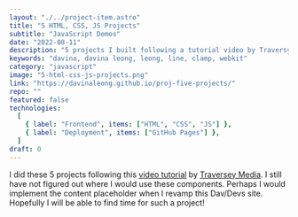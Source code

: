```yaml
---
layout: "./../project-item.astro"
title: "5 HTML, CSS, JS Projects"
subtitle: "JavaScript Demos"
date: "2022-08-11"
description: "5 projects I built following a tutorial video by Traversy Media."
keywords: "davina, davina leong, leong, line, clamp, webkit"
category: "javascript"
image: "5-html-css-js-projects.png"
link: "https://davinaleong.github.io/proj-five-projects/"
repo: ""
featured: false
technologies:
  [
    { label: "Frontend", items: ["HTML", "CSS", "JS"] },
    { label: "Deployment", items: ["GitHub Pages"] },
  ]
draft: 0
---
```


I did these 5 projects following this [video tutorial](https://www.youtube.com/watch?v=JkeyKeK3V24&t=91s) by [Traversey Media](https://www.youtube.com/@TraversyMedia). I still have not figured out where I would use these components. Perhaps I would implement the content placeholder when I revamp this Dav/Devs site. Hopefully I will be able to find time for such a project!
